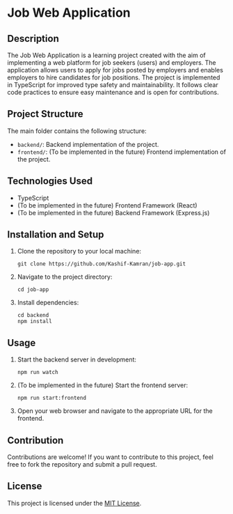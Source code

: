 # Job Web Application

## Description
The Job Web Application is a learning project created with the aim of implementing a web platform for job seekers (users) and employers. The application allows users to apply for jobs posted by employers and enables employers to hire candidates for job positions. The project is implemented in TypeScript for improved type safety and maintainability. It follows clear code practices to ensure easy maintenance and is open for contributions.

## Project Structure
The main folder contains the following structure:
- `backend/`: Backend implementation of the project.
- `frontend/`: (To be implemented in the future) Frontend implementation of the project.

## Technologies Used
- TypeScript
- (To be implemented in the future) Frontend Framework (React)
- (To be implemented in the future) Backend Framework (Express.js)

## Installation and Setup
1. Clone the repository to your local machine:
   ```
   git clone https://github.com/Kashif-Kamran/job-app.git
   ```
   
2. Navigate to the project directory:
   ```
   cd job-app
   ```

3. Install dependencies:
   ```
   cd backend
   npm install 
   ```

## Usage
1. Start the backend server in development:
   ```
   npm run watch
   ```

2. (To be implemented in the future) Start the frontend server:
   ```
   npm run start:frontend
   ```

3. Open your web browser and navigate to the appropriate URL for the frontend.

## Contribution
Contributions are welcome! If you want to contribute to this project, feel free to fork the repository and submit a pull request.

## License
This project is licensed under the [MIT License](LICENSE).
